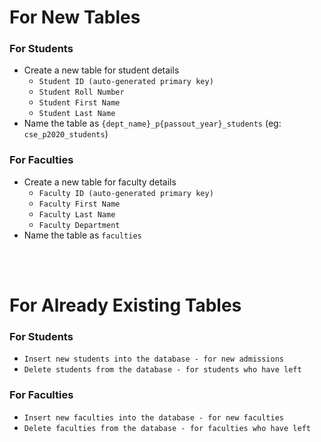 # For New Tables
### For Students
- Create a new table for student details
    - `Student ID (auto-generated primary key)`
    - `Student Roll Number`
    - `Student First Name`
    - `Student Last Name`
- Name the table as `{dept_name}_p{passout_year}_students` (eg: `cse_p2020_students`)

### For Faculties
- Create a new table for faculty details
    - `Faculty ID (auto-generated primary key)`
    - `Faculty First Name`
    - `Faculty Last Name`
    - `Faculty Department`
- Name the table as `faculties`

<br><br>

# For Already Existing Tables
### For Students
- `Insert new students into the database - for new admissions`
- `Delete students from the database - for students who have left`

### For Faculties
- `Insert new faculties into the database - for new faculties`
- `Delete faculties from the database - for faculties who have left`

